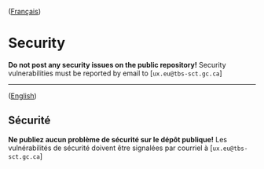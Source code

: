 ([Français](#sécurité))

# Security

**Do not post any security issues on the public repository!** Security vulnerabilities must be reported by email to [`ux.eu@tbs-sct.gc.ca`]

______________________

([English](#security))

## Sécurité

**Ne publiez aucun problème de sécurité sur le dépôt publique!** Les vulnérabilités de sécurité doivent être signalées par courriel à [`ux.eu@tbs-sct.gc.ca`]